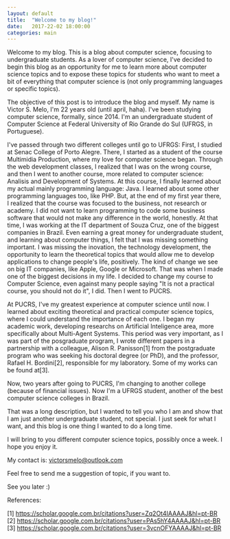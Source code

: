 ```yaml
---
layout: default
title:  "Welcome to my blog!"
date:   2017-22-02 18:00:00
categories: main
---
```


Welcome to my blog. This is a blog about computer science, focusing to undergraduate students. As a lover of computer science, I've decided to begin this blog as an opportunity for me to learn more about computer science topics and to expose these topics for students who want to meet a bit of everything that computer science is (not only programming languages or specific topics).

The objective of this post is to introduce the blog and myself. My name is Victor S. Melo, I'm 22 years old (until april, haha). I've been studying computer science, formally, since 2014. I'm an undergraduate student of Computer Science at Federal University of Rio Grande do Sul (UFRGS, in Portuguese). 

I've passed through two different colleges until go to UFRGS: First, I studied at Senac College of Porto Alegre. There, I started as a student of the course Multimidia Production, where my love for computer science began. Through the web development classes, I realized that I was on the wrong course, and then I went to another course, more related to computer science: Analisis and Development of Systems. At this course, I finally learned about my actual mainly programming language: Java. I learned about some other programming languages too, like PHP. But, at the end of my first year there, I realized that the course was focused to the business, not research or academy. I did not want to learn programming to code some business software that would not make any difference in the world, honestly. At that time, I was working at the IT department of Souza Cruz, one of the biggest companies in Brazil. Even earning a great money for undergraduate student, and learning about computer things, I felt that I was missing something important. I was missing the inovation, the technology development, the opportunity to learn the theoretical topics that would allow me to develop applications to change people's life, positively. The kind of change we see on big IT companies, like Apple, Google or Microsoft. That was when I made one of the biggest decisions in my life. I decided to change my course to Computer Science, even against many people saying "It is not a practical course, you should not do it", I did. Then I went to PUCRS.

At PUCRS, I've my greatest experience at computer science until now. I learned about exciting theoretical and practical computer science topics, where I could understand the importance of each one. I began my academic work, developing researchs on Artificial Inteligence area, more specifically about Multi-Agent Systems. This period was very important, as I was part of the posgraduate program, I wrote different papers in a partnership with a colleague, Alison R. Panisson[1] from the postgraduate program who was seeking his doctoral degree (or PhD), and the professor, Rafael H. Bordini[2], responsible for my laboratory. Some of my works can be found at[3].

Now, two years after going to PUCRS, I'm changing to another college (because of financial issues). Now I'm a UFRGS student, another of the best computer science colleges in Brazil.

That was a long description, but I wanted to tell you who I am and show that I am just another undergraduate student, not special. I just seek for what I want, and this blog is one thing I wanted to do a long time.

I will bring to you different computer science topics, possibly once a week. I hope you enjoy it.

My contact is:
victorsmelo@outlook.com

Feel free to send me a suggestion of topic, if you want to.

See you later :)

References:

[1] https://scholar.google.com.br/citations?user=Zq2Ot4IAAAAJ&hl=pt-BR
[2] https://scholar.google.com.br/citations?user=PAs5hY4AAAAJ&hl=pt-BR
[3] https://scholar.google.com.br/citations?user=3vcnOFYAAAAJ&hl=pt-BR

